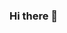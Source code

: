 ### Hi there 👋

<!--
**binjp96/binjp96** is a ✨ _special_ ✨ repository because its `README.md` (this file) appears on your GitHub profile.
